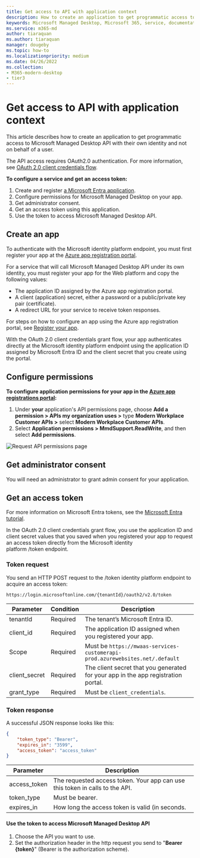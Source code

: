 ```yaml
---
title: Get access to API with application context
description: How to create an application to get programmatic access to Microsoft Managed Desktop API 
keywords: Microsoft Managed Desktop, Microsoft 365, service, documentation
ms.service: m365-md
author: tiaraquan
ms.author: tiaraquan
manager: dougeby
ms.topic: how-to
ms.localizationpriority: medium
ms.date: 04/26/2022
ms.collection: 
- M365-modern-desktop
- tier3
---
```


# Get access to API with application context

This article describes how to create an application to get programmatic access to Microsoft Managed Desktop API with their own identity and not on behalf of a user.

The API access requires OAuth2.0 authentication. For more information, see [OAuth 2.0 client credentials flow](/azure/active-directory/develop/v2-oauth2-client-creds-grant-flow).

**To configure a service and get an access token:**

1. Create and register [a Microsoft Entra application](/graph/auth-register-app-v2).
1. Configure permissions for Microsoft Managed Desktop on your app.
1. Get administrator consent.
1. Get an access token using this application.
1. Use the token to access Microsoft Managed Desktop API.

## Create an app

To authenticate with the Microsoft identity platform endpoint, you must first register your app at the [Azure app registration portal](https://go.microsoft.com/fwlink/?linkid=2083908).

For a service that will call Microsoft Managed Desktop API under its own identity, you must register your app for the Web platform and copy the following values:

- The application ID assigned by the Azure app registration portal.
- A client (application) secret, either a password or a public/private key pair (certificate).
- A redirect URL for your service to receive token responses.

For steps on how to configure an app using the Azure app registration portal, see [Register your app](/graph/auth-register-app-v2).

With the OAuth 2.0 client credentials grant flow, your app authenticates directly at the Microsoft identity platform endpoint using the application ID assigned by Microsoft Entra ID and the client secret that you create using the portal.

## Configure permissions

**To configure application permissions for your app in the [Azure app registrations portal](https://go.microsoft.com/fwlink/?linkid=2083908):**

1. Under **your** application's API permissions page, choose **Add a permission \> APIs my organization uses \>** type **Modern Workplace Customer APIs \>** select **Modern Workplace Customer APIs**.
2. Select **Application permissions \> MmdSupport.ReadWrite**, and then select **Add permissions**.

![Request API permissions page](../media/api/request-api-perms.png)

## Get administrator consent

You will need an administrator to grant admin consent for your application.

## Get an access token

For more information on Microsoft Entra tokens, see the [Microsoft Entra tutorial](/azure/active-directory/develop/active-directory-v2-protocols-oauth-client-creds).

In the OAuth 2.0 client credentials grant flow, you use the application ID and client secret values that you saved when you registered your app to request an access token directly from the Microsoft identity platform /token endpoint.

### Token request

You send an HTTP POST request to the /token identity platform endpoint to acquire an access token:

```http
https://login.microsoftonline.com/{tenantId}/oauth2/v2.0/token
```

| Parameter  | Condition | Description |
| --- | --- | --- |
| tenantId | Required | The tenant’s Microsoft Entra ID. |
| client_id | Required | The application ID assigned when you registered your app. |
| Scope | Required | Must be `https://mwaas-services-customerapi-prod.azurewebsites.net/.default` |
| client_secret | Required | The client secret that you generated for your app in the app registration portal.|
| grant_type | Required | Must be `client_credentials`. |

### Token response

A successful JSON response looks like this:

```json
{
    "token_type": "Bearer",
    "expires_in": "3599",
    "access_token": "access_token"
}
```

| Parameter | Description |
| --- | --- |
| access_token | The requested access token. Your app can use this token in calls to the API. |
| token_type | Must be bearer. |
| expires_in | How long the access token is valid (in seconds. |

#### Use the token to access Microsoft Managed Desktop API

1. Choose the API you want to use.
2. Set the authorization header in the http request you send to "**Bearer {token}**" (Bearer is the authorization scheme).
